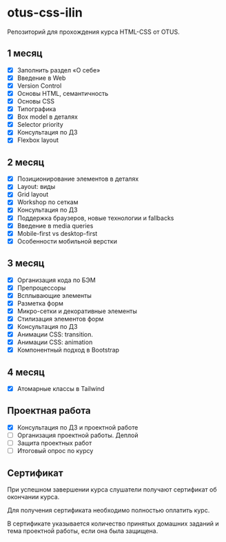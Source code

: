 # otus-css-ilin
Репозиторий для прохождения курса HTML-CSS от OTUS.

## 1 месяц

- [x] Заполнить раздел «О себе»
- [x] Введение в Web
- [x] Version Control
- [x] Основы HTML, семантичность
- [x] Основы CSS
- [x] Типографика
- [x] Box model в деталях
- [x] Selector priority
- [x] Консультация по ДЗ
- [x] Flexbox layout

## 2 месяц

- [x] Позиционирование элементов в деталях
- [x] Layout: виды
- [x] Grid layout
- [x] Workshop по сеткам
- [x] Консультация по ДЗ
- [x] Поддержка браузеров, новые технологии и fallbacks
- [x] Введение в media queries
- [x] Mobile-first vs desktop-first
- [x] Особенности мобильной верстки

## 3 месяц

- [x] Организация кода по БЭМ
- [x] Препроцессоры
- [x] Всплывающие элементы
- [x] Разметка форм
- [x] Микро-сетки и декоративные элементы
- [x] Стилизация элементов форм
- [x] Консультация по ДЗ
- [x] Анимации CSS: transition.
- [x] Анимации CSS: animation
- [x] Компонентный подход в Bootstrap

## 4 месяц

- [x] Атомарные классы в Tailwind

## Проектная работа

- [x] Консультация по ДЗ и проектной работе
- [ ] Организация проектной работы. Деплой
- [ ] Защита проектных работ
- [ ] Итоговый опрос по курсу

## Сертификат

При успешном завершении курса слушатели получают сертификат об окончании курса.

Для получения сертификата необходимо полностью оплатить курс.

В сертификате указывается количество принятых домашних заданий и тема проектной работы, если она была защищена.
